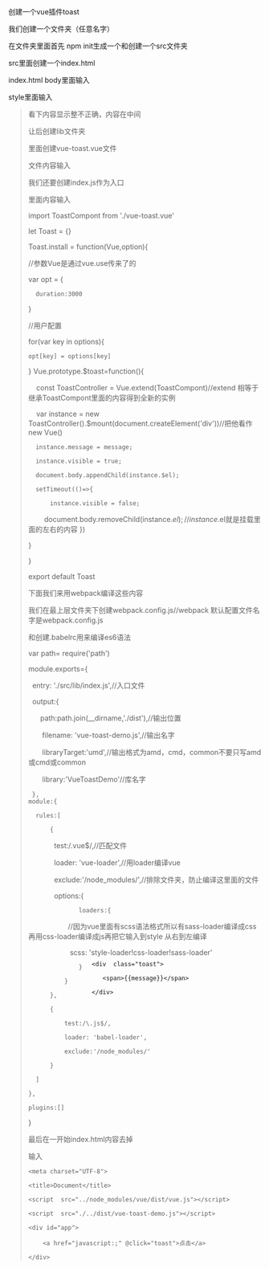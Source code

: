 创建一个vue插件toast

我们创建一个文件夹（任意名字）

在文件夹里面首先 npm init生成一个和创建一个src文件夹

src里面创建一个index.html

index.html body里面输入

<section class="toast-container">
    
       <div  class="toast">
       
          <span>{{message}}</span>
          
       </div>
       
</section>

style里面输入

><style>
    
>    .toast-container{
>            position: absolute;
>            left: 0;
>            top: 0;
>            bottom: 0;
>            right: 0;
>            z-index: 1000;
>            display: flex;
>            justify-content: center;
>            align-items: center;
>    } 
    
>    .toast{
>            width: 180px;
>            height: 60px;
>            line-height: 60px;
>            text-align: center;
>            background-color:rgba(0, 0, 0,0.61);
>            border-radius: 10px;
>            color:white;
>          }    
          
</style>

看下内容显示整不正确，内容在中间

让后创建lib文件夹

里面创建vue-toast.vue文件

文件内容输入

<template>
    
    <section class="toast-container">
    
       <div  class="toast">
       
          <span>{{message}}</span>
          
       </div>
       
    </section>
    
</template>

<style lang="scss">
    
    .toast-container{
    
            position: absolute;
            
            left: 0;
            
            top: 0;
            
            bottom: 0;
            
            right: 0;
            
            z-index: 1000;
            
            display: flex;
            
            justify-content: center;
            
            align-items: center;
            
        .toast{
        
            width: 180px;
            
            height: 60px;
            
            line-height: 60px;
            
            text-align: center;
            
            background-color:rgba(0, 0, 0,0.61);
            
            border-radius: 10px;
            
            color:white;
            
          }
          
    } 
        
</style>

<script >
    
  export default{
  
      data(){
      
          return{
          
              message: 'hello toast'
              
          }
          
      }
      
  }    
</script>

我们还要创建index.js作为入口

里面内容输入

import ToastCompont from './vue-toast.vue'

let Toast = {}

Toast.install = function(Vue,option){

  //参数Vue是通过vue.use传来了的 
  
  var opt = {
  
      duration:3000
      
  }
  
  //用户配置
  
  for(var key in options){
  
    opt[key] = options[key] 
    
  }
  Vue.prototype.$toast=function(){
  
      const ToastController = Vue.extend(ToastCompont)//extend 相等于继承ToastCompont里面的内容得到全新的实例
      
      var instance = new ToastController().$mount(document.createElement('div'))//把他看作new Vue()
      
      instance.message = message;
      
      instance.visible = true;
      
      document.body.appendChild(instance.$el);
      
      setTimeout(()=>{
      
          instance.visible = false;
          
          document.body.removeChild(instance.$el);//instance.$el就是挂载里面的左右的内容  })
          
  }
  
}

export default Toast

下面我们来用webpack编译这些内容

我们在最上层文件夹下创建webpack.config.js//webpack 默认配置文件名字是webpack.config.js

和创建.babelrc用来编译es6语法

 var path= require('path')

 module.exports={

    entry: './src/lib/index.js',//入口文件
    
    output:{
    
        path:path.join(__dirname,'./dist'),//输出位置
        
        filename: 'vue-toast-demo.js',//输出名字
        
        libraryTarget:'umd',//输出格式为amd，cmd，common不要只写amd或cmd或common
        
        library:'VueToastDemo'//库名字
        
     },
    module:{
    
      rules:[
      
          {
          
              test:/\.vue$/,//匹配文件
              
              loader: 'vue-loader',//用loader编译vue
              
              exclude:'/node_modules/',//排除文件夹，防止编译这里面的文件
              
              options:{
              
                  loaders:{
                  
                     //因为vue里面有scss语法格式所以有sass-loader编译成css再用css-loader编译成js再把它输入到style 从右到左编译
                     
                      scss: 'style-loader!css-loader!sass-loader'
                      
                  }
                  
              }
              
          },
          
          {
          
              test:/\.js$/,
              
              loader: 'babel-loader',
              
              exclude:'/node_modules/'
              
          }
          
      ]
      
    },
    
    plugins:[]
    
}

最后在一开始index.html内容去掉

输入

 <!DOCTYPE html>

 <html lang="en">
    
 <head>
    
    <meta charset="UTF-8">
    
    <title>Document</title>
    
    <script  src="../node_modules/vue/dist/vue.js"></script>
    
    <script  src="./../dist/vue-toast-demo.js"></script>
    
</head>

<body>
    
    <div id="app">
    
        <a href="javascript:;" @click="toast">点击</a>
        
    </div>   
    
</body>

<script>
    
   new Vue({
   
       el:'#app',
       
       methods:{
       
           toast(){
           
               this.$toast.show('你好')
               
           }
           
       }
       
   })
   
 </script>

 </html>







